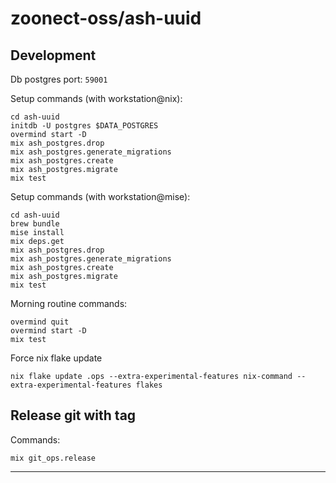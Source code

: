 # zoonect-oss/ash-uuid

## Development

Db postgres port: `59001`

Setup commands (with workstation@nix):

    cd ash-uuid
    initdb -U postgres $DATA_POSTGRES
    overmind start -D
    mix ash_postgres.drop
    mix ash_postgres.generate_migrations
    mix ash_postgres.create
    mix ash_postgres.migrate
    mix test

Setup commands (with workstation@mise):

    cd ash-uuid
    brew bundle
    mise install
    mix deps.get
    mix ash_postgres.drop
    mix ash_postgres.generate_migrations
    mix ash_postgres.create
    mix ash_postgres.migrate
    mix test

Morning routine commands:

    overmind quit
    overmind start -D
    mix test

Force nix flake update

    nix flake update .ops --extra-experimental-features nix-command --extra-experimental-features flakes

## Release git with tag

Commands:

    mix git_ops.release

---
